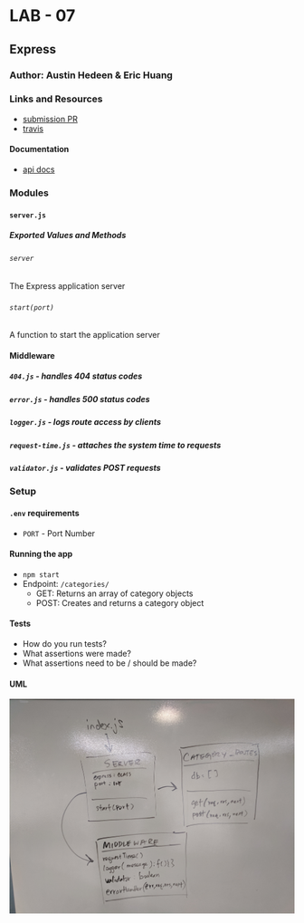 # LAB - 07

## Express

### Author: Austin Hedeen & Eric Huang

### Links and Resources
* [submission PR](https://github.com/austinhedeen-401-advanced-javascript/lab-07/pull/1)
* [travis](https://travis-ci.org/austinhedeen-401-advanced-javascript/lab-07/builds/574714527)

#### Documentation
* [api docs](https://app.swaggerhub.com/apis/Bejoty/lab-07/1.0.0)

### Modules
#### `server.js`
##### Exported Values and Methods

###### `server`
The Express application server

###### `start(port)`
A function to start the application server

#### Middleware
##### `404.js` - handles 404 status codes
##### `error.js` - handles 500 status codes
##### `logger.js` - logs route access by clients
##### `request-time.js` - attaches the system time to requests
##### `validator.js` - validates POST requests

### Setup
#### `.env` requirements
* `PORT` - Port Number

#### Running the app
* `npm start`
* Endpoint: `/categories/`
  * GET: Returns an array of category objects
  * POST: Creates and returns a category object
  
#### Tests
* How do you run tests?
* What assertions were made?
* What assertions need to be / should be made?

#### UML
![Process/Flow Diagram](assets/diagram-07.jpg)

